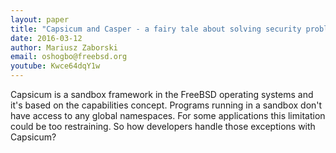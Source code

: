 ```yaml
---
layout: paper
title: "Capsicum and Casper - a fairy tale about solving security problems"
date: 2016-03-12
author: Mariusz Zaborski
email: oshogbo@freebsd.org
youtube: Kwce64dqY1w
---
```

Capsicum is a sandbox framework in the FreeBSD operating systems and it's based on the capabilities concept. Programs running in a sandbox don't have access to any global namespaces. For some applications this limitation could be too restraining. So how developers handle those exceptions with Capsicum?
